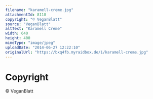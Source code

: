 ```yaml
---
filename: "karamell-creme.jpg"
attachmentId: 8118
copyright: "© VeganBlatt"
source: "VeganBlatt"
altText: "Karamell Creme"
width: 640
height: 400
mimeType: "image/jpeg"
uploadDate: "2014-06-27 12:22:10"
originalUrl: "https://bxq4fb.myraidbox.de/i/karamell-creme.jpg"
---
```


# Copyright

© VeganBlatt
